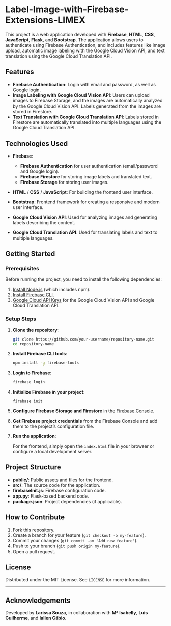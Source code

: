# Label-Image-with-Firebase-Extensions-LIMEX

This project is a web application developed with **Firebase**, **HTML**, **CSS**, **JavaScript**, **Flask**, and **Bootstrap**. The application allows users to authenticate using Firebase Authentication, and includes features like image upload, automatic image labeling with the Google Cloud Vision API, and text translation using the Google Cloud Translation API.

## Features

- **Firebase Authentication**: Login with email and password, as well as Google login.
- **Image Labeling with Google Cloud Vision API**: Users can upload images to Firebase Storage, and the images are automatically analyzed by the Google Cloud Vision API. Labels generated from the images are stored in Firestore.
- **Text Translation with Google Cloud Translation API**: Labels stored in Firestore are automatically translated into multiple languages using the Google Cloud Translation API.

## Technologies Used

- **Firebase**: 
  - **Firebase Authentication** for user authentication (email/password and Google login).
  - **Firebase Firestore** for storing image labels and translated text.
  - **Firebase Storage** for storing user images.
  
- **HTML** / **CSS** / **JavaScript**: For building the frontend user interface.
    
- **Bootstrap**: Frontend framework for creating a responsive and modern user interface.

- **Google Cloud Vision API**: Used for analyzing images and generating labels describing the content.
  
- **Google Cloud Translation API**: Used for translating labels and text to multiple languages.

## Getting Started

### Prerequisites

Before running the project, you need to install the following dependencies:

1. [Install Node.js](https://nodejs.org/) (which includes npm).
2. [Install Firebase CLI](https://firebase.google.com/docs/cli).
4. [Google Cloud API Keys](https://cloud.google.com/docs/authentication/getting-started) for the Google Cloud Vision API and Google Cloud Translation API.

### Setup Steps

1. **Clone the repository**:

    ```bash
    git clone https://github.com/your-username/repository-name.git
    cd repository-name
    ```

2. **Install Firebase CLI tools**:

    ```bash
    npm install -g firebase-tools
    ```

3. **Login to Firebase**:

    ```bash
    firebase login
    ```

4. **Initialize Firebase in your project**:

    ```bash
    firebase init
    ```

5. **Configure Firebase Storage and Firestore** in the [Firebase Console](https://console.firebase.google.com/).

6. **Get Firebase project credentials** from the Firebase Console and add them to the project’s configuration file.

7. **Run the application**:

    For the frontend, simply open the `index.html` file in your browser or configure a local development server.

## Project Structure

- **public/**: Public assets and files for the frontend.
- **src/**: The source code for the application.
- **firebaseInit.js**: Firebase configuration code.
- **app.py**: Flask-based backend code.
- **package.json**: Project dependencies (if applicable).
  
## How to Contribute

1. Fork this repository.
2. Create a branch for your feature (`git checkout -b my-feature`).
3. Commit your changes (`git commit -am 'Add new feature'`).
4. Push to your branch (`git push origin my-feature`).
5. Open a pull request.

## License

Distributed under the MIT License. See `LICENSE` for more information.

---

## Acknowledgements

Developed by **Larissa Souza**, in collaboration with **Mª Isabelly**, **Luis Guilherme**, and **Iallen Gábio**.

